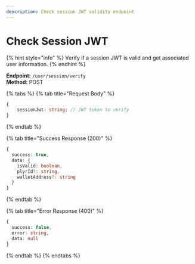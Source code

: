 ```yaml
---
description: Check session JWT validity endpoint
---
```


# Check Session JWT

{% hint style="info" %} Verify if a session JWT is valid and get associated user information. {% endhint %}

**Endpoint:** `/user/session/verify`  
**Method:** POST

{% tabs %} {% tab title="Request Body" %}

```typescript
{
    sessionJwt: string; // JWT token to verify
}
```

{% endtab %}

{% tab title="Success Response (200)" %}

```typescript
{
  success: true,
  data: {
    isValid: boolean,
    plyrId?: string,
    walletAddress?: string
  }
}
```

{% endtab %}

{% tab title="Error Response (400)" %}

```typescript
{
  success: false,
  error: string,
  data: null
}
```

{% endtab %} {% endtabs %}
